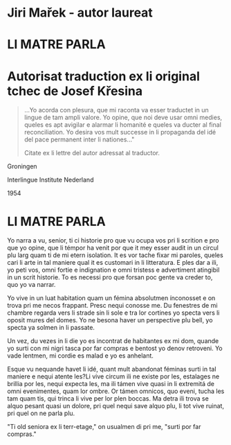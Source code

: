 # Jiri Mařek - autor laureat
# LI MATRE PARLA
# Autorisat traduction ex li original tchec de Josef Křesina

> ...Yo acorda con plesura, que mi raconta va esser traductet in un lingue de tam ampli valore. Yo opine, que noi deve usar omni medies, queles es apt avigilar e alarmar li homanité e queles va ducter al final reconciliation. Yo desira vos mult successe in li propaganda del idé del pace permanent inter li nationes..."
>
> Citate ex li lettre del autor adressat al traductor.

Groningen

Interlingue Institute Nederland

1954

# LI MATRE PARLA

Yo narra a vu, senior, ti ci historie pro que vu ocupa vos pri li scrition e pro que yo opine, que li témpor ha venit por que it mey esser audit in un circul plu larg quam ti de mi etern isolation. It es vor tache fixar mi paroles, queles cari li arte in tal maniere qual it es customari in li litteratura. E ples dar a ili, yo peti vos, omni fortie e indignation e omni tristess e advertiment atingibil in un scrit historie. To es necessi pro que forsan poc gente va creder to, quo yo va narrar.

Yo vive in un luat habitation quam un fémina absolutmen ínconosset e on trova pri me necos frappant. Presc nequi conosse me. Du fenestres de mi chambre regarda vers li strade sin li sole e tra lor cortines yo specta vers li oposit mures del domes. Yo ne besona haver un perspective plu bell, yo specta ya solmen in li passate.

Un vez, du vezes in li die yo es incontrat de habitantes ex mi dom, quande yo surti con mi nigri tasca por far compras e bentost yo denov retroveni. Yo vade lentmen, mi cordie es malad e yo es anhelant.

Esque vu nequande havet li idé, quant mult abandonat féminas surti in tal maniere e nequi atente les?Li vive circum ili ne existe por les, estalages ne brillia por les, nequi expecta les, ma ili támen vive quasi in li extremitá de omni evenimentes, quam lor ombre. Or támen omnicos, quo eveni, tucha les tam quam tis, qui trinca li vive per lor plen boccas. Ma detra ili trova se alquo pesant quasi un dolore, pri quel nequi save alquo plu, li tot vive ruinat, pri quel on ne parla plu.

"Ti old seniora ex li terr-etage," on usualmen di pri me, "surti por far compras."
